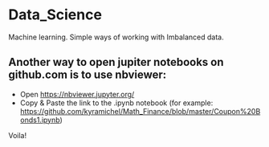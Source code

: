 # Data_Science
Machine learning. Simple ways of working with Imbalanced data.



## Another way to open jupiter notebooks on github.com is to use nbviewer: 
- Open https://nbviewer.jupyter.org/
- Copy & Paste the link to the .ipynb notebook (for example: https://github.com/kyramichel/Math_Finance/blob/master/Coupon%20Bonds1.ipynb)

Voila!
